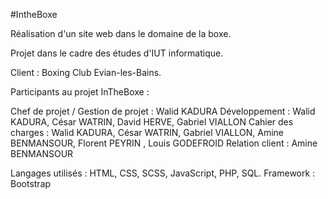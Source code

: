 #IntheBoxe

Réalisation d'un site web dans le domaine de la boxe.

Projet dans le cadre des études d'IUT informatique.

Client : Boxing Club Evian-les-Bains.

Participants au projet InTheBoxe :

Chef de projet / Gestion de projet : Walid KADURA
Développement : Walid KADURA, César WATRIN, David HERVE, Gabriel VIALLON
Cahier des charges : Walid KADURA, César WATRIN, Gabriel VIALLON, Amine BENMANSOUR, Florent PEYRIN , Louis GODEFROID
Relation client : Amine BENMANSOUR

Langages utilisés : HTML, CSS, SCSS, JavaScript, PHP, SQL.
Framework : Bootstrap
